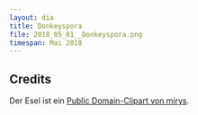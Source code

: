 ```yaml
---
layout: dia
title: Donkeyspora
file: 2018_05_01__Donkeyspora.png
timespan: Mai 2018
---
```


## Credits

Der Esel ist ein [Public Domain-Clipart von mirys](https://web.archive.org/web/20170616050038/https://openclipart.org/detail/217463/jackass).
